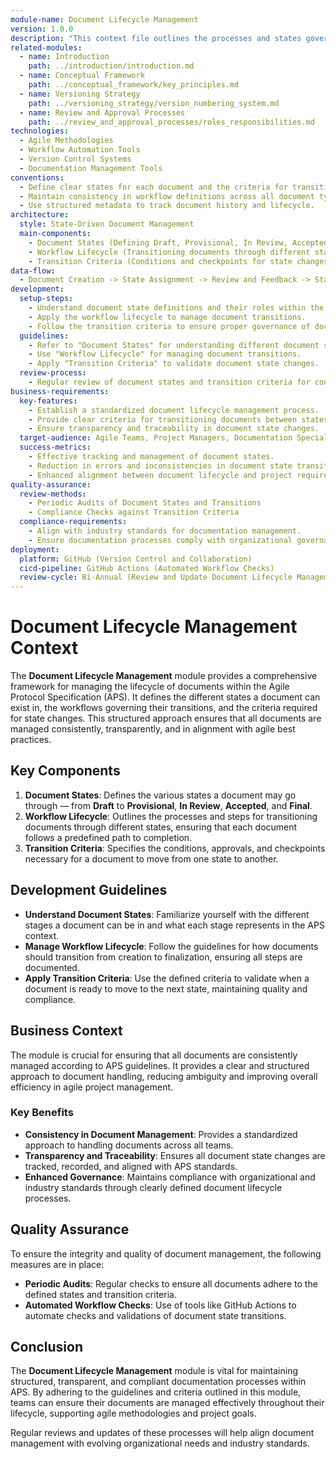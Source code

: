 ```yaml
---
module-name: Document Lifecycle Management
version: 1.0.0
description: "This context file outlines the processes and states governing the lifecycle of documents within the Agile Protocol Specification (APS). It provides guidance on document state transitions, workflow management, and criteria for state changes."
related-modules:
  - name: Introduction
    path: ../introduction/introduction.md
  - name: Conceptual Framework
    path: ../conceptual_framework/key_principles.md
  - name: Versioning Strategy
    path: ../versioning_strategy/version_numbering_system.md
  - name: Review and Approval Processes
    path: ../review_and_approval_processes/roles_responsibilities.md
technologies:
  - Agile Methodologies
  - Workflow Automation Tools
  - Version Control Systems
  - Documentation Management Tools
conventions:
  - Define clear states for each document and the criteria for transitioning between them.
  - Maintain consistency in workflow definitions across all document types.
  - Use structured metadata to track document history and lifecycle.
architecture:
  style: State-Driven Document Management
  main-components:
    - Document States (Defining Draft, Provisional, In Review, Accepted, Final)
    - Workflow Lifecycle (Transitioning documents through different states)
    - Transition Criteria (Conditions and checkpoints for state changes)
data-flow:
  - Document Creation -> State Assignment -> Review and Feedback -> State Transition -> Finalization or Archive
development:
  setup-steps:
    - Understand document state definitions and their roles within the APS.
    - Apply the workflow lifecycle to manage document transitions.
    - Follow the transition criteria to ensure proper governance of documents.
  guidelines:
    - Refer to "Document States" for understanding different document stages.
    - Use "Workflow Lifecycle" for managing document transitions.
    - Apply "Transition Criteria" to validate document state changes.
  review-process:
    - Regular review of document states and transition criteria for consistency and alignment with APS goals.
business-requirements:
  key-features:
    - Establish a standardized document lifecycle management process.
    - Provide clear criteria for transitioning documents between states.
    - Ensure transparency and traceability in document state changes.
  target-audience: Agile Teams, Project Managers, Documentation Specialists, Compliance Officers
  success-metrics:
    - Effective tracking and management of document states.
    - Reduction in errors and inconsistencies in document state transitions.
    - Enhanced alignment between document lifecycle and project requirements.
quality-assurance:
  review-methods:
    - Periodic Audits of Document States and Transitions
    - Compliance Checks against Transition Criteria
  compliance-requirements:
    - Align with industry standards for documentation management.
    - Ensure documentation processes comply with organizational governance policies.
deployment:
  platform: GitHub (Version Control and Collaboration)
  cicd-pipeline: GitHub Actions (Automated Workflow Checks)
  review-cycle: Bi-Annual (Review and Update Document Lifecycle Management Protocols)
---
```


# Document Lifecycle Management Context

The **Document Lifecycle Management** module provides a comprehensive framework for managing the lifecycle of documents within the Agile Protocol Specification (APS). It defines the different states a document can exist in, the workflows governing their transitions, and the criteria required for state changes. This structured approach ensures that all documents are managed consistently, transparently, and in alignment with agile best practices.

## Key Components

1. **Document States**: Defines the various states a document may go through — from **Draft** to **Provisional**, **In Review**, **Accepted**, and **Final**.
2. **Workflow Lifecycle**: Outlines the processes and steps for transitioning documents through different states, ensuring that each document follows a predefined path to completion.
3. **Transition Criteria**: Specifies the conditions, approvals, and checkpoints necessary for a document to move from one state to another.

## Development Guidelines

- **Understand Document States**: Familiarize yourself with the different stages a document can be in and what each stage represents in the APS context.
- **Manage Workflow Lifecycle**: Follow the guidelines for how documents should transition from creation to finalization, ensuring all steps are documented.
- **Apply Transition Criteria**: Use the defined criteria to validate when a document is ready to move to the next state, maintaining quality and compliance.

## Business Context

The module is crucial for ensuring that all documents are consistently managed according to APS guidelines. It provides a clear and structured approach to document handling, reducing ambiguity and improving overall efficiency in agile project management.

### Key Benefits

- **Consistency in Document Management**: Provides a standardized approach to handling documents across all teams.
- **Transparency and Traceability**: Ensures all document state changes are tracked, recorded, and aligned with APS standards.
- **Enhanced Governance**: Maintains compliance with organizational and industry standards through clearly defined document lifecycle processes.

## Quality Assurance

To ensure the integrity and quality of document management, the following measures are in place:

- **Periodic Audits**: Regular checks to ensure all documents adhere to the defined states and transition criteria.
- **Automated Workflow Checks**: Use of tools like GitHub Actions to automate checks and validations of document state transitions.

## Conclusion

The **Document Lifecycle Management** module is vital for maintaining structured, transparent, and compliant documentation processes within APS. By adhering to the guidelines and criteria outlined in this module, teams can ensure their documents are managed effectively throughout their lifecycle, supporting agile methodologies and project goals.

Regular reviews and updates of these processes will help align document management with evolving organizational needs and industry standards.